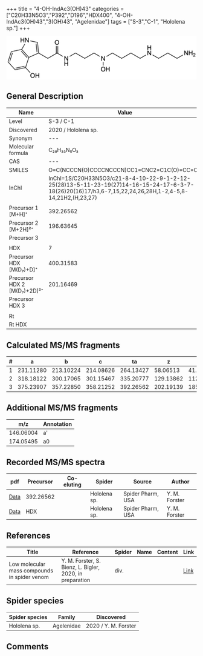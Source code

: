 +++
title = "4-OH-IndAc3(OH)43"
categories = ["C20H33N5O3","P392","D196","HDX400",
"4-OH-IndAc3(OH)43","3(OH)43",
"Agelenidae"]
tags = ["S-3","C-1",
"Hololena sp."]
+++

![](/img/4-OH-IndAc3(OH)43.png)

## General Description

| Name                       | Value              |
|----------------------------|--------------------|
| Level                      | S-3 / C-1          |
| Discovered                 | 2020 / Hololena sp. |
| Synonym                    | ---                |
| Molecular formula          | C₂₀H₃₃N₅O₃                   |
| CAS                        | ---                |
| SMILES | O=C(NCCCN(O)CCCCNCCCN)CC1=CNC2=C1C(O)=CC=C2  |
| InChI  | InChI=1S/C20H33N5O3/c21-8-4-10-22-9-1-2-12-25(28)13-5-11-23-19(27)14-16-15-24-17-6-3-7-18(26)20(16)17/h3,6-7,15,22,24,26,28H,1-2,4-5,8-14,21H2,(H,23,27)  |
|                            |                    |
| Precursor 1 [M+H]⁺         | 392.26562                   |
| Precursor 2 [M+2H]²⁺       | 196.63645                   |
| Precursor 3                |                    |
|                            |                    |
| HDX                        | 7                   |
| Precursor HDX   [M(D₇)+D]⁺   | 400.31583                   |
| Precursor HDX 2 [M(D₇)+2D]²⁺ | 201.16469                   |
| Precursor HDX 3            |                    |
|                            |                    |
| Rt                         |                    |
| Rt HDX                     |                    |

## Calculated MS/MS fragments

| # | a         | b         | c         | ta        | z         | y         | tz        |
|---|-----------|-----------|-----------|-----------|-----------|-----------|-----------|
| 1 | 231.11280 | 213.10224 | 214.08626 | 264.13427 | 58.06513 | 41.03858 | 75.09167 |
| 2 | 318.18122 | 300.17065 | 301.15467 | 335.20777 | 129.13862 | 112.11208 | 162.16009 |
| 3 | 375.23907 | 357.22850 | 358.21252 | 392.26562 | 202.19139 | 185.16484 | 219.21794 |

## Additional MS/MS fragments

| m/z | Annotation |
|-----|------------|
| 146.06004    | a'   |
| 174.05495    | a0   |

## Recorded MS/MS spectra

| pdf                                             | Precursor | Co-eluting | Spider      | Source                       | Author        |
|-------------------------------------------------|-----------|------------|-------------|------------------------------|---------------|
| [Data](/pdf/Hololena-sp/392_4-OH-IndAc3(OH)43_Ho-sp.pdf) | 392.26562 |           | Hololena sp. | Spider Pharm, USA | Y. M. Forster |
| [Data](/pdf/Hololena-sp/392_4-OH-IndAc3(OH)34_IndAc3(OH)43_Ho-sp_HDX.pdf) | HDX |           | Hololena sp. | Spider Pharm, USA | Y. M. Forster |


## References

| Title | Reference | Spider | Name | Content | Link |
|-------|-----------|--------|------|---------|------|
| Low molecular mass compounds in spider venom      | Y. M. Forster, S. Bienz, L. Bigler, 2020, in preparation          | div.       |   |   | [Link](unknown) |

## Spider species

| Spider species     | Family     | Discovered           |
|--------------------|------------|----------------------|
| Hololena sp.       | Agelenidae | 2020 / Y. M. Forster |


## Comments